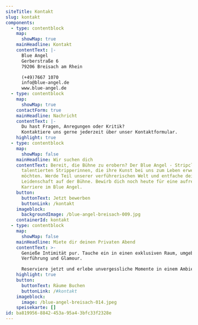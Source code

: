 ```yaml
---
siteTitle: Kontakt
slug: kontakt
components:
  - type: contentblock
    map:
      showMap: true
    mainHeadline: Kontakt
    contentText: |-
      Blue Angel
      Gerberstraße 6
      79206 Breisach am Rhein

      (+49)7667 1070
      info@blue-angel.de
      www.blue-angel.de
  - type: contentblock
    map:
      showMap: true
    contactForm: true
    mainHeadline: Nachricht
    contentText: |-
      Du hast Fragen, Anregungen oder Kritik? 
      Kontaktiere uns gerne jederzeit über unser Kontaktformular.
    highlight: true
  - type: contentblock
    map:
      showMap: false
    mainHeadline: Wir suchen dich
    contentText: Bereit, die Bühne zu erobern? Der Blue Angel - Stripclub sucht nach
      talentierten Stripperinnen, die ihre Kunst bei uns zum Leben erwecken
      möchten. Werde Teil unserer verführerischen Welt und entfache deine
      Leidenschaft auf der Bühne. Bewirb dich noch heute für eine aufregende
      Karriere im Blue Angel.
    button:
      buttonText: Jetzt bewerben
      buttonLink: /kontakt
    imageblock:
      backgroundImage: /blue-angel-breisach-009.jpg
    containerId: kontakt
  - type: contentblock
    map:
      showMap: false
    mainHeadline: Miete dir deinen Privaten Abend
    contentText: >-
      Genieße Intimität pur. Tauche ein in einen exklusiven Raum, umgeben von
      Verführung und Glamour.

      Reserviere jetzt und erlebe unvergessliche Momente in einem Ambiente, das deine Sinne betört.
    highlight: true
    button:
      buttonText: Räume Buchen
      buttonLink: /#kontakt
    imageblock:
      image: /blue-angel-breisach-014.jpeg
    speisekarte: []
id: ba819956-8842-453a-95a4-3bfc33f2328e
---
```

